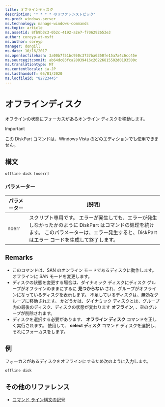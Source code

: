 ```yaml
---
title: オフラインディスク
description: '* * * * のリファレンストピック'
ms.prod: windows-server
ms.technology: manage-windows-commands
ms.topic: article
ms.assetid: 8fb9b3c3-0b2c-4192-a2e7-f706292653e3
author: coreyp-at-msft
ms.author: coreyp
manager: dongill
ms.date: 10/16/2017
ms.openlocfilehash: 3a00b7f51bc950c3737ba6350fe15a7a4c6cc45e
ms.sourcegitcommit: ab64dc83fca28039416c26226815502d0193500c
ms.translationtype: MT
ms.contentlocale: ja-JP
ms.lasthandoff: 05/01/2020
ms.locfileid: "82723445"
---
```

# <a name="offline-disk"></a>オフラインディスク



オフラインの状態にフォーカスがあるオンライン ディスクを移動します。

> [!IMPORTANT]
> この DiskPart コマンドは、Windows Vista のどのエディションでも使用できません。

## <a name="syntax"></a>構文

```
offline disk [noerr]
```

### <a name="parameters"></a>パラメーター

|パラメーター|[説明]|
|---------|-----------|
|noerr|スクリプト専用です。 エラーが発生しても、エラーが発生しなかったかのように DiskPart はコマンドの処理を続けます。 このパラメーターは、エラー発生すると、DiskPart はエラー コードを生成して終了します。|

## <a name="remarks"></a>Remarks

-   このコマンドは、SAN のオンライン モードであるディスクに動作します。 オフラインに SAN モードを変更します。
-   ディスクの状態を変更する場合は、ダイナミック ディスクにディスク グループがオフラインのままにするに **見つからない** され、グループがオフラインになっているディスクを表示します。 不足しているディスクは、無効なグループに移動されます。 かどうかは、ダイナミック ディスクとは、グループ内の最後のディスク、ディスクの状態が変わります **オフライン**, 、空のグループが削除されます。
-   ディスクを選択する必要があります、 **オフライン ディスク** コマンドを正しく実行されます。 使用して、 **select ディスク** コマンド ディスクを選択し、それにフォーカスをします。

## <a name="examples"></a>例

フォーカスがあるディスクをオフラインにするため次のように入力します。
```
offline disk
```

## <a name="additional-references"></a>その他のリファレンス

- [コマンド ライン構文の記号](command-line-syntax-key.md)

